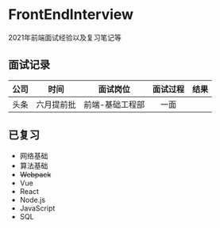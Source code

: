 # FrontEndInterview
2021年前端面试经验以及复习笔记等


## 面试记录

|公司|时间|面试岗位|面试过程|结果|
|:----:|:----:|:----:|:----:|:----:|
|头条|六月提前批|前端-基础工程部|一面||

## 已复习

- 网络基础
- 算法基础
- ~~Webpack~~
- Vue
- React
- Node.js
- JavaScript
- SQL
